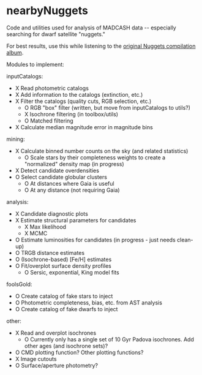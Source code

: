 # nearbyNuggets
Code and utilities used for analysis of MADCASH data -- especially searching for dwarf satellite "nuggets."

For best results, use this while listening to the [original Nuggets compilation album](https://en.wikipedia.org/wiki/Nuggets:_Original_Artyfacts_from_the_First_Psychedelic_Era,_1965%E2%80%931968).

Modules to implement:

inputCatalogs:
- X Read photometric catalogs
- X Add information to the catalogs (extinction, etc.)
- X Filter the catalogs (quality cuts, RGB selection, etc.)
    - O RGB "box" filter (written, but move from inputCatalogs to utils?)
    - X Isochrone filtering (in toolbox/utils)
    - O Matched filtering
- X Calculate median magnitude error in magnitude bins

mining:
- X Calculate binned number counts on the sky (and related statistics)
    - O Scale stars by their completeness weights to create a "normalized" density map (in progress)
- X Detect candidate overdensities
- O Select candidate globular clusters
    - O At distances where Gaia is useful
    - O At any distance (not requiring Gaia)

analysis:
- X Candidate diagnostic plots
- X Estimate structural parameters for candidates
  - X Max likelihood
  - X MCMC
- O Estimate luminosities for candidates (in progress - just needs clean-up)
- O TRGB distance estimates
- O (Isochrone-based) [Fe/H] estimates
- O Fit/overplot surface density profiles
    - O Sersic, exponential, King model fits

foolsGold:
- O Create catalog of fake stars to inject
- O Photometric completeness, bias, etc. from AST analysis
- O Create catalog of fake dwarfs to inject

other:
- X Read and overplot isochrones
    - O Currently only has a single set of 10 Gyr Padova isochrones. Add other ages (and isochrone sets)?
- O CMD plotting function? Other plotting functions?
- X Image cutouts
- O Surface/aperture photometry?
